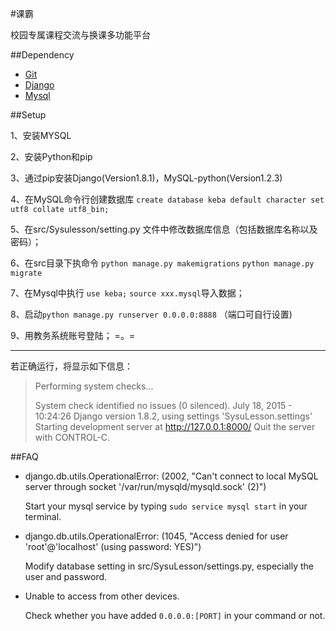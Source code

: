 #课霸

校园专属课程交流与换课多功能平台

##Dependency

-   [Git](https://git-scm.com/)
-	[Django](https://www.djangoproject.com/)
-	[Mysql](https://www.mysql.com/)

##Setup

1、安装MYSQL

2、安装Python和pip

3、通过pip安装Django(Version1.8.1)，MySQL-python(Version1.2.3)

4、在MySQL命令行创建数据库 ```create database keba default character set utf8 collate utf8_bin;```

5、在src/Sysulesson/setting.py 文件中修改数据库信息（包括数据库名称以及密码）；

6、在src目录下执命令 ```python manage.py makemigrations``` ```python manage.py migrate```

7、在Mysql中执行 ```use keba;```   ```source xxx.mysql```导入数据；

8、启动```python manage.py runserver 0.0.0.0:8888``` （端口可自行设置)

9、用教务系统账号登陆； =。=

***

若正确运行，将显示如下信息：
> Performing system checks...
> 
> System check identified no issues (0 silenced).
> July 18, 2015 - 10:24:26
> Django version 1.8.2, using settings 'SysuLesson.settings'
> Starting development server at http://127.0.0.1:8000/
> Quit the server with CONTROL-C.

##FAQ
- django.db.utils.OperationalError: (2002, "Can't connect to local MySQL server through socket '/var/run/mysqld/mysqld.sock' (2)")

    Start your mysql service by typing ```sudo service mysql start``` in your terminal.

- django.db.utils.OperationalError: (1045, "Access denied for user 'root'@'localhost' (using password: YES)")

    Modify database setting in src/SysuLesson/settings.py, especially the user and password.

- Unable to access from other devices.

    Check whether you have added ```0.0.0.0:[PORT]``` in your command or not.